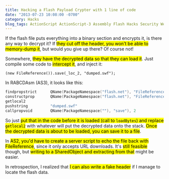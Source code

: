 ```yaml
---
title: Hacking a Flash Payload Crypter with 1 line of code
date: "2013-07-23 10:08:00 -0700"
category: Hacks
blog_tags: ActionScript ActionScript-3 Assembly Flash Hacks Security Web
---
```

If the flash file puts everything into a binary section and encrypts it, is there any way to decrypt it? If <mark>they cut off the header, you won't be able to memory-dump it</mark>, but would you give up there? Of course not!

Somewhere, <mark>they have the decrypted data so that they can load it</mark>. Just compile some code to <mark>intercept it</mark>, and inject it:

```as3
(new FileReference()).save(_loc_2, "dumped.swf");
```

In RABCDAsm (AS3), it looks like this:

```nasm
findpropstrict      QName(PackageNamespace("flash.net"), "FileReference")
constructprop       QName(PackageNamespace("flash.net"), "FileReference"), 0
getlocal2
pushstring          "dumped.swf"
callpropvoid        QName(PackageNamespace(""), "save"), 2
```

So just <mark>put that in the code before it is loaded (call to `loadBytes`) and replace `getlocal2`</mark> with whatever will put the decrypted data onto the stack. <mark>Once the decrypted data is about to be loaded, you can save it to a file</mark>.

In <mark>AS2, you'd have to create a server script to echo the file back with FileReference</mark>, since it only accepts URL downloads. It's <mark>still feasible</mark> though, but <mark>writing to a SharedObject and extracting from that</mark> might be easier.

In retrospection, I realized that <mark>I can also write a fake header</mark> if I manage to locate the flash data.

